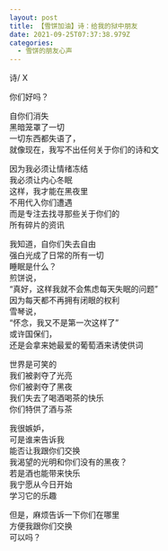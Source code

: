 ```yaml
---
layout: post
title: 【雪饼加油】诗：给我的狱中朋友
date: 2021-09-25T07:37:38.979Z
categories:
  - 雪饼的朋友心声
---
```

诗/ X

你们好吗？

<!-- more -->

自你们消失\
黑暗笼罩了一切\
一切东西都失语了，\
就像现在，我写不出任何关于你们的诗和文

因为我必须让情绪冻结\
我必须让内心冬眠\
这样，我才能在黑夜里\
不用代入你们遭遇\
而是专注去找寻那些关于你们的\
所有碎片的资讯


我知道，自你们失去自由\
强白光成了日常的所有一切\
睡眠是什么？\
煎饼说，\
“真好，这样我就不会焦虑每天失眠的问题”\
因为每天都不再拥有闭眼的权利\
雪琴说，\
“怀念，我又不是第一次这样了”\
或许国保们，\
还是会拿来她最爱的葡萄酒来诱使供词

世界是可笑的\
我们被剥夺了光亮\
你们被剥夺了黑夜\
我们失去了喝酒喝茶的快乐\
你们特供了酒与茶


我很嫉妒，\
可是谁来告诉我\
能否让我跟你们交换\
我渴望的光明和你们没有的黑夜？\
若是酒也能带来快乐\
我宁愿从今日开始\
学习它的乐趣

但是，麻烦告诉一下你们在哪里\
方便我跟你们交换\
可以吗？